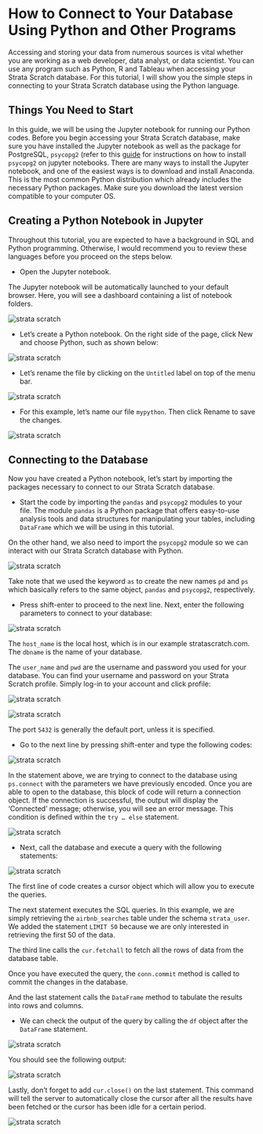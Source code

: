 # How to Connect to Your Database Using Python and Other Programs

Accessing and storing your data from numerous sources is vital whether you are working as a web developer, data analyst, or data scientist. You can use any program such as Python, R and Tableau when accessing your Strata Scratch database. For this tutorial, I will show you the simple steps in connecting to your Strata Scratch database using the Python language.

## Things You Need to Start

In this guide, we will be using the Jupyter notebook for running our Python codes. Before you begin accessing your Strata Scratch database, make sure you have installed the Jupyter notebook as well as the package for PostgreSQL, `psycopg2` (refer to this [guide](https://github.com/stratascratch/stratascratch.github.io/blob/master/guides/how-to-connect-to-the-database-using-python-and-other-programs/how-to-install-psycopg2-to-connect-to-strata-scratch-using-python%20.md) for instructions on how to install `psycopg2` on jupyter notebooks. There are many ways to install the Jupyter notebook, and one of the easiest ways is to download and install Anaconda. This is the most common Python distribution which already includes the necessary Python packages. Make sure you download the latest version compatible to your computer OS.

## Creating a Python Notebook in Jupyter

Throughout this tutorial, you are expected to have a background in SQL and Python programming. Otherwise, I would recommend you to review these languages before you proceed on the steps below.

- Open the Jupyter notebook. 

The Jupyter notebook will be automatically launched to your default browser. Here, you will see a dashboard containing a list of notebook folders.

![strata scratch](assets/1.png)

- Let’s create a Python notebook. On the right side of the page, click New and choose Python, such as shown below:

![strata scratch](assets/2.png)

- Let’s rename the file by clicking on the `Untitled` label on top of the menu bar.

![strata scratch](assets/3.png)

- For this example, let’s name our file `mypython`. Then click Rename to save the changes.

![strata scratch](assets/4.png)

## Connecting to the Database

Now you have created a Python notebook, let’s start by importing the packages necessary to connect to our Strata Scratch database.

- Start the code by importing the `pandas` and `psycopg2` modules to your file. The module `pandas` is a Python package that offers easy-to-use analysis tools and data structures for manipulating your tables, including `DataFrame` which we will be using in this tutorial.

On the other hand, we also need to import the `psycopg2` module so we can interact with our Strata Scratch database with Python.

![strata scratch](assets/5.png)

Take note that we used the keyword `as` to create the new names `pd` and `ps` which basically refers to the same object, `pandas` and `psycopg2`, respectively.

- Press shift-enter to proceed to the next line. Next, enter the following parameters to connect to your database:

![strata scratch](assets/6.png)

The `host_name` is the local host, which is in our example stratascratch.com. The `dbname` is the name of your database. 

The `user_name` and `pwd` are the username and password you used for your database. You can find your username and password on your Strata Scratch profile. Simply log-in to your account and click profile:

![strata scratch](assets/7.png)

![strata scratch](assets/8.png)

The port `5432` is generally the default port, unless it is specified. 

- Go to the next line by pressing shift-enter and type the following codes:

![strata scratch](assets/9.png)

In the statement above, we are trying to connect to the database using `ps.connect` with the parameters we have previously encoded. Once you are able to open to the database, this block of code will return a connection object. If the connection is successful, the output will display the ‘Connected’ message; otherwise, you will see an error message. This condition is defined within the `try … else` statement.

![strata scratch](assets/10.png)

- Next, call the database and execute a query with the following statements:

![strata scratch](assets/11.png)

The first line of code creates a cursor object which will allow you to execute the queries.

The next statement executes the SQL queries. In this example, we are simply retrieving the `airbnb_searches` table under the schema `strata_user`. We added the statement `LIMIT 50` because we are only interested in retrieving the first 50 of the data.

The third line calls the `cur.fetchall` to fetch all the rows of data from the database table.

Once you have executed the query, the `conn.commit` method is called to commit the changes in the database.

And the last statement calls the `DataFrame` method to tabulate the results into rows and columns.

- We can check the output of the query by calling the `df` object after the `DataFrame` statement.

![strata scratch](assets/12.png)

You should see the following output:

![strata scratch](assets/13.png)

Lastly, don’t forget to add `cur.close()` on the last statement. This command will tell the server to automatically close the cursor after all the results have been fetched or the cursor has been idle for a certain period.

![strata scratch](assets/14.png)
 









